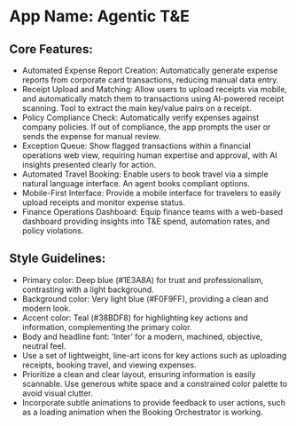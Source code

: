 # **App Name**: Agentic T&E

## Core Features:

- Automated Expense Report Creation: Automatically generate expense reports from corporate card transactions, reducing manual data entry.
- Receipt Upload and Matching: Allow users to upload receipts via mobile, and automatically match them to transactions using AI-powered receipt scanning. Tool to extract the main key/value pairs on a receipt.
- Policy Compliance Check: Automatically verify expenses against company policies. If out of compliance, the app prompts the user or sends the expense for manual review.
- Exception Queue: Show flagged transactions within a financial operations web view, requiring human expertise and approval, with AI insights presented clearly for action.
- Automated Travel Booking: Enable users to book travel via a simple natural language interface. An agent books compliant options.
- Mobile-First Interface: Provide a mobile interface for travelers to easily upload receipts and monitor expense status.
- Finance Operations Dashboard: Equip finance teams with a web-based dashboard providing insights into T&E spend, automation rates, and policy violations.

## Style Guidelines:

- Primary color: Deep blue (#1E3A8A) for trust and professionalism, contrasting with a light background.
- Background color: Very light blue (#F0F9FF), providing a clean and modern look.
- Accent color: Teal (#38BDF8) for highlighting key actions and information, complementing the primary color.
- Body and headline font: 'Inter' for a modern, machined, objective, neutral feel.
- Use a set of lightweight, line-art icons for key actions such as uploading receipts, booking travel, and viewing expenses.
- Prioritize a clean and clear layout, ensuring information is easily scannable. Use generous white space and a constrained color palette to avoid visual clutter.
- Incorporate subtle animations to provide feedback to user actions, such as a loading animation when the Booking Orchestrator is working.